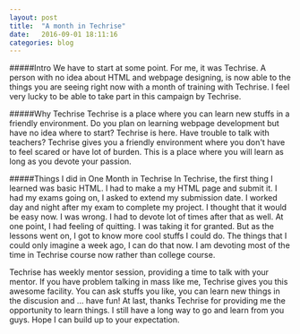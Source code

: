 ```yaml
---
layout: post
title:  "A month in Techrise"
date:   2016-09-01 18:11:16
categories: blog
---
```

<!--Blog posts-->


#####Intro
We have to start at some point. For me, it was Techrise. A person with no idea about HTML and webpage designing, is now able to the things you are seeing right now with a month of training with Techrise. I feel very lucky to be able to take part in this campaign by Techrise.

#####Why Techrise
Techrise is a place where you can learn new stuffs in a friendly environment. Do you plan on learning webpage development but have no idea where to start? Techrise is here. Have trouble to talk with teachers? Techrise gives you a friendly environment where you don't have to feel scared or have lot of burden. This is a place where you will learn as long as you devote your passion.

#####Things I did in One Month in Techrise
In Techrise, the first thing I learned was basic HTML. I had to make a my HTML page and submit it. I had my exams going on, I asked to extend my submission date. I worked day and night after my exam to complete my project. I thought that it would be easy now. I was wrong. I had to devote lot of times after that as well. At one point, I had feeling of quitting. I was taking it for granted. But as the lessons went on, I got to know more cool stuffs I could do. The things that I could only imagine a week ago, I can do that now. I am devoting most of the time in Techrise course now rather than college course.

Techrise has weekly mentor session, providing a time to talk with your mentor. If you have problem talking in mass like me, Techrise gives you this awesome facility. You can ask stuffs you like, you can learn new things in the discusion and ... have fun!
At last, thanks Techrise for providing me the opportunity to learn things. I still have a long way to go and learn from you guys. Hope I can build up to your expectation.
